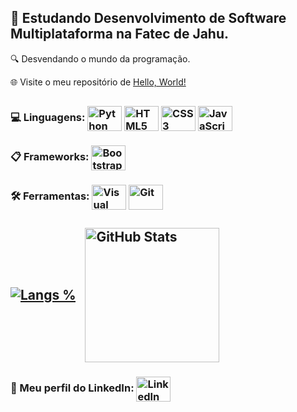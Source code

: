 
## 🚀 Estudando Desenvolvimento de Software Multiplataforma na Fatec de Jahu.
🔍 Desvendando o mundo da programação.

🌐 Visite o meu repositório de [Hello, World!](https://github.com/lucas-bardeli/hello-world)

##
<h3>
  💻 Linguagens:
  <a href="#"><img src="https://cdn.jsdelivr.net/gh/devicons/devicon@latest/icons/python/python-original.svg" alt="Python" align="center" height="40" width="55"></a>
  <a href="#"><img src="https://cdn.jsdelivr.net/gh/devicons/devicon@latest/icons/html5/html5-original.svg" alt="HTML5" align="center" height="40" width="55"></a>
  <a href="#"><img src="https://cdn.jsdelivr.net/gh/devicons/devicon@latest/icons/css3/css3-original.svg" alt="CSS3" align="center" height="40" width="55"></a>
  <a href="#"><img src="https://cdn.jsdelivr.net/gh/devicons/devicon@latest/icons/javascript/javascript-original.svg" alt="JavaScript" align="center" height="40" width="55"></a>
</h3>

<h3>
  📋 Frameworks:
  <a href="#"><img src="https://cdn.jsdelivr.net/gh/devicons/devicon@latest/icons/bootstrap/bootstrap-original.svg" alt="Bootstrap" align="center" height="40" width="55"></a>
</h3>

<h3>
  🛠️ Ferramentas:
  <a href="#"><img src="https://cdn.jsdelivr.net/gh/devicons/devicon@latest/icons/vscode/vscode-original.svg" alt="Visual Studio Code" align="center" height="40" width="55"></a>
  <a href="#"><img src="https://cdn.jsdelivr.net/gh/devicons/devicon@latest/icons/git/git-original.svg" alt="Git" align="center" height="40" width="55"></a>
</h3>

##
<h2>
  <a href="#"><img src="https://github-readme-stats.vercel.app/api/top-langs/?username=lucas-bardeli&theme=github_dark&layout=donut&langs_count=4" alt="Langs %" align="center"></a> &nbsp;
  <a href="#"><img src="https://github-readme-stats.vercel.app/api?username=lucas-bardeli&show_icons=true&theme=github_dark" alt="GitHub Stats" align="center" height="215"></a>
</h2>

<h3>
  🔗 Meu perfil do LinkedIn:
  <a href="https://www.linkedin.com/in/lucas-bardeli/">
    <img src="https://cdn.jsdelivr.net/gh/devicons/devicon@latest/icons/linkedin/linkedin-original.svg" alt="LinkedIn" align="center" height="40" width="55">
  </a>
</h3>
